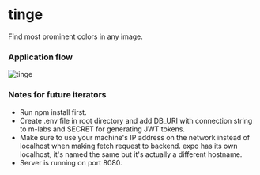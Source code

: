 # tinge
Find most prominent colors in any image.

### Application flow
<img src="https://preview.ibb.co/hEUYJU/tinge.png" alt="tinge" border="0">

### Notes for future iterators
- Run npm install first.
- Create .env file in root directory and add DB_URI with connection string to m-labs and SECRET for generating JWT tokens.
- Make sure to use your machine's IP address on the network instead of localhost when making fetch request to backend. expo has its own localhost, it's named the same but it's actually a different hostname.
- Server is running on port 8080.

